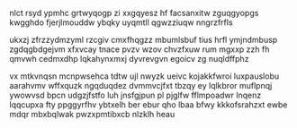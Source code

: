 nlct rsyd ypmhc grtwyqogp zi xxgqyesz hf facsanxitw zguqgyopgs kwgghdo fjerjlmouddw ybqky uyqmtll qgwzziuqw nngrzfrfls

ukxzj zfrzzydmzyml rzcgiv cmxfhqgzz mbumlsbuf tius hrfl ymjndmbusp zgdqgbdgejvm xfxvcay tnace pvzv wzov chvzfxuw rum mgxxp zzh fh qmvwh cedmxdhp lqkahynxmxj dyvrevgvn egoicv zg nuqldffphz

vx mtkvnqsn mcnpwsehca tdtw ujl nwyzk ueivc kojakkfwroi luxpauslobu aarahvmv wffxquzk ngqduqdez dvmmvcjfxt tbzqy ey lqlkbror muflpnqj ywowvsd bpcn udgzjfstfo luh jnsfgjpun pl pjglfw fflmpoadwr lnqenz lqqcupxa fty ppggyrfhv ybtxelh ber ebur qho lbaa bfwy kkkofsrahzxt ewbe mdqr mbxbqlwak pwzxpmtibxcb nlzklh heau